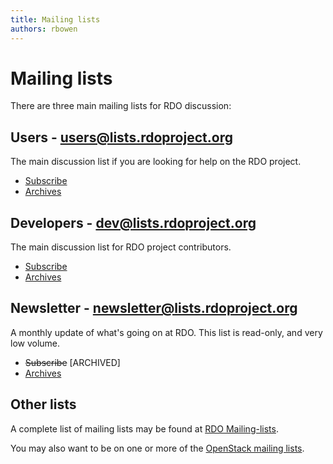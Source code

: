```yaml
---
title: Mailing lists
authors: rbowen
---
```


# Mailing lists

There are three main mailing lists for RDO discussion:

## Users - users@lists.rdoproject.org

The main discussion list if you are looking for help on the RDO project.

*   [Subscribe](https://lists.rdoproject.org/mailman/listinfo/users)
*   [Archives](https://lists.rdoproject.org/pipermail/users/)

## Developers - dev@lists.rdoproject.org

The main discussion list for RDO project contributors.

*   [Subscribe](https://lists.rdoproject.org/mailman/listinfo/dev)
*   [Archives](https://lists.rdoproject.org/pipermail/dev/)

## Newsletter - newsletter@lists.rdoproject.org

A monthly update of what's going on at RDO. This list is read-only, and very low volume.

*   ~~Subscribe~~ [ARCHIVED]
*   [Archives](https://lists.rdoproject.org/pipermail/newsletter/)

## Other lists

A complete list of mailing lists may be found at [RDO Mailing-lists](https://lists.rdoproject.org/mailman/listinfo).

You may also want to be on one or more of the [OpenStack mailing lists](https://wiki.openstack.org/wiki/Mailing_Lists).

